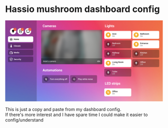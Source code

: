 # Hassio mushroom dashboard config
![Alt text](https://github.com/skeefee/hassio-dashboard/blob/main/readme/screenshot.png?raw=true "")

This is just a copy and paste from my dashboard config.<br />
If there's more interest and I have spare time I could make it easier to config/understand
